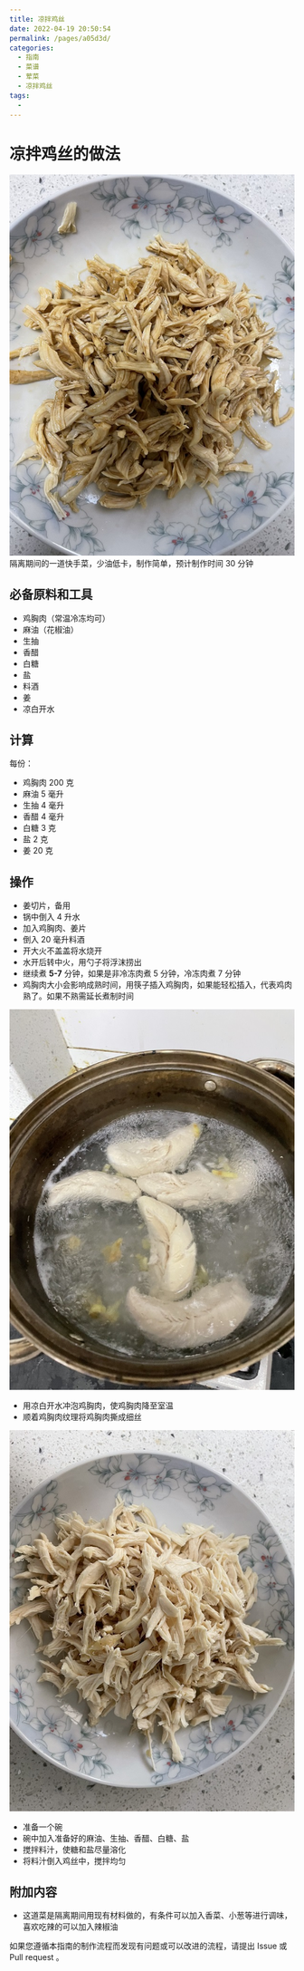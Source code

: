 ```yaml
---
title: 凉拌鸡丝
date: 2022-04-19 20:50:54
permalink: /pages/a05d3d/
categories:
  - 指南
  - 菜谱
  - 荤菜
  - 凉拌鸡丝
tags:
  - 
---
```

# 凉拌鸡丝的做法

![凉拌鸡丝成品](/img/jpg/meat/凉拌鸡丝.jpg)
隔离期间的一道快手菜，少油低卡，制作简单，预计制作时间 30 分钟

## 必备原料和工具

- 鸡胸肉（常温冷冻均可）
- 麻油（花椒油）
- 生抽
- 香醋
- 白糖
- 盐
- 料酒
- 姜
- 凉白开水

## 计算

每份：

- 鸡胸肉 200 克
- 麻油 5 毫升
- 生抽 4 毫升
- 香醋 4 毫升
- 白糖 3 克
- 盐 2 克
- 姜 20 克

## 操作

- 姜切片，备用
- 锅中倒入 4 升水
- 加入鸡胸肉、姜片
- 倒入 20 毫升料酒
- 开大火不盖盖将水烧开
- 水开后转中火，用勺子将浮沫捞出
- 继续煮 **5-7** 分钟，如果是非冷冻肉煮 5 分钟，冷冻肉煮 7 分钟
- 鸡胸肉大小会影响成熟时间，用筷子插入鸡胸肉，如果能轻松插入，代表鸡肉熟了。如果不熟需延长煮制时间

![凉拌鸡丝焯水](/img/jpg/meat/凉拌鸡丝_焯水.jpg)

- 用凉白开水冲泡鸡胸肉，使鸡胸肉降至室温
- 顺着鸡胸肉纹理将鸡胸肉撕成细丝

![凉拌鸡丝_细丝](/img/jpg/meat/凉拌鸡丝_撕.jpg)

- 准备一个碗
- 碗中加入准备好的麻油、生抽、香醋、白糖、盐
- 搅拌料汁，使糖和盐尽量溶化
- 将料汁倒入鸡丝中，搅拌均匀

## 附加内容

- 这道菜是隔离期间用现有材料做的，有条件可以加入香菜、小葱等进行调味，喜欢吃辣的可以加入辣椒油

如果您遵循本指南的制作流程而发现有问题或可以改进的流程，请提出 Issue 或 Pull request 。
